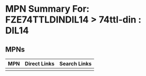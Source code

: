 



# MPN Summary For: FZE74TTLDINDIL14 > 74ttl-din : DIL14

## MPNs
  

|MPN|Direct Links|Search Links|
| :--- | :--- | :--- |
||||
